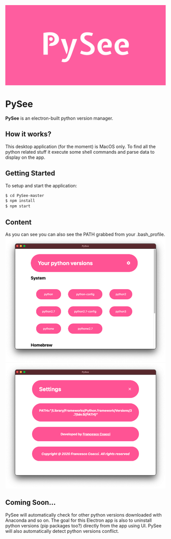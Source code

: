 ![image back](./src/assets/images/pysee_background.png)
# PySee
**PySee** is an electron-built python version manager.

## How it works?
This desktop application (for the moment) is MacOS only. To find all the python related stuff it execute some shell commands and parse data to display on the app.

## Getting Started
To setup and start the application:
```bash
$ cd PySee-master
$ npm install
$ npm start
```

## Content
As you can see you can also see the PATH grabbed from your .bash_profile.
![image screen1](./src/assets/images/screen1.png)
![image screen2](./src/assets/images/screen2.png)

## Coming Soon...
PySee will automatically check for other python versions downloaded with Anaconda and so on. The goal for this Electron app is also to uninstall python versions (pip packages too?) directly from the app using UI.
PySee will also automatically detect python versions conflict.
